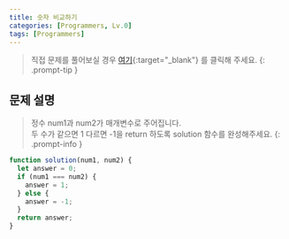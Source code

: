 ```yaml
---
title: 숫자 비교하기
categories: [Programmers, Lv.0]
tags: [Programmers]
---
```


> 직접 문제를 풀어보실 경우 [여기](https://school.programmers.co.kr/learn/courses/30/lessons/120807){:target="\_blank"} 를 클릭해 주세요.
> {: .prompt-tip }

## 문제 설명

> 정수 num1과 num2가 매개변수로 주어집니다.<br>
> 두 수가 같으면 1 다르면 -1을 return 하도록 solution 함수를 완성해주세요.
> {: .prompt-info }

```js
function solution(num1, num2) {
  let answer = 0;
  if (num1 === num2) {
    answer = 1;
  } else {
    answer = -1;
  }
  return answer;
}
```
